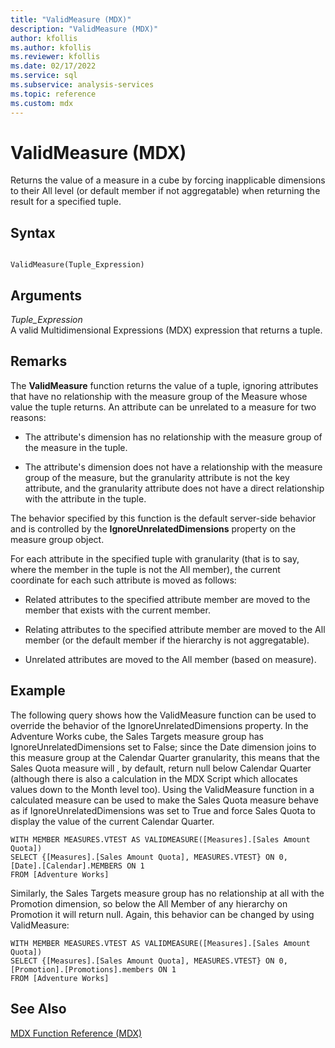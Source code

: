 ```yaml
---
title: "ValidMeasure (MDX)"
description: "ValidMeasure (MDX)"
author: kfollis
ms.author: kfollis
ms.reviewer: kfollis
ms.date: 02/17/2022
ms.service: sql
ms.subservice: analysis-services
ms.topic: reference
ms.custom: mdx
---
```

# ValidMeasure (MDX)


  Returns the value of a measure in a cube by forcing inapplicable dimensions to their All level (or default member if not aggregatable) when returning the result for a specified tuple.  
  
## Syntax  
  
```  
  
ValidMeasure(Tuple_Expression)   
```  
  
## Arguments  
 *Tuple_Expression*  
 A valid Multidimensional Expressions (MDX) expression that returns a tuple.  
  
## Remarks  
 The **ValidMeasure** function returns the value of a tuple, ignoring attributes that have no relationship with the measure group of the Measure whose value the tuple returns. An attribute can be unrelated to a measure for two reasons:  
  
-   The attribute's dimension has no relationship with the measure group of the measure in the tuple.  
  
-   The attribute's dimension does not have a relationship with the measure group of the measure, but the granularity attribute is not the key attribute, and the granularity attribute does not have a direct relationship with the attribute in the tuple.  
  
 The behavior specified by this function is the default server-side behavior and is controlled by the **IgnoreUnrelatedDimensions** property on the measure group object.  
  
 For each attribute in the specified tuple with granularity (that is to say, where the member in the tuple is not the All member), the current coordinate for each such attribute is moved as follows:  
  
-   Related attributes to the specified attribute member are moved to the member that exists with the current member.  
  
-   Relating attributes to the specified attribute member are moved to the All member (or the default member if the hierarchy is not aggregatable).  
  
-   Unrelated attributes are moved to the All member (based on measure).  
  
## Example  
 The following query shows how the ValidMeasure function can be used to override the behavior of the IgnoreUnrelatedDimensions property. In the Adventure Works cube, the Sales Targets measure group has IgnoreUnrelatedDimensions set to False; since the Date dimension joins to this measure group at the Calendar Quarter granularity, this means that the Sales Quota measure will , by default, return null below Calendar Quarter (although there is also a calculation in the MDX Script which allocates values down to the Month level too). Using the ValidMeasure function in a calculated measure can be used to make the Sales Quota measure behave as if IgnoreUnrelatedDimensions was set to True and force Sales Quota to display the value of the current Calendar Quarter.  
  
```  
WITH MEMBER MEASURES.VTEST AS VALIDMEASURE([Measures].[Sales Amount Quota])  
SELECT {[Measures].[Sales Amount Quota], MEASURES.VTEST} ON 0,  
[Date].[Calendar].MEMBERS ON 1  
FROM [Adventure Works]  
```  
  
 Similarly, the Sales Targets measure group has no relationship at all with the Promotion dimension, so below the All Member of any hierarchy on Promotion it will return null. Again, this behavior can be changed by using ValidMeasure:  
  
```  
WITH MEMBER MEASURES.VTEST AS VALIDMEASURE([Measures].[Sales Amount Quota])  
SELECT {[Measures].[Sales Amount Quota], MEASURES.VTEST} ON 0,  
[Promotion].[Promotions].members ON 1  
FROM [Adventure Works]  
```  
  
## See Also  
 [MDX Function Reference &#40;MDX&#41;](../mdx/mdx-function-reference-mdx.md)  
  
  

